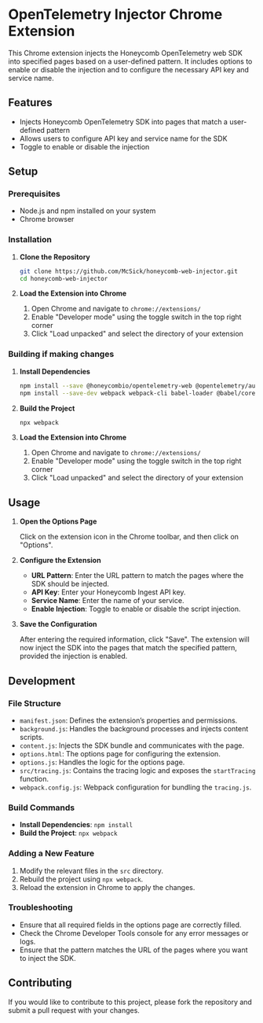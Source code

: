 # OpenTelemetry Injector Chrome Extension

This Chrome extension injects the Honeycomb OpenTelemetry web SDK into specified pages based on a user-defined pattern. It includes options to enable or disable the injection and to configure the necessary API key and service name.

## Features

- Injects Honeycomb OpenTelemetry SDK into pages that match a user-defined pattern
- Allows users to configure API key and service name for the SDK
- Toggle to enable or disable the injection

## Setup

### Prerequisites

- Node.js and npm installed on your system
- Chrome browser

### Installation

1. **Clone the Repository**

   ```bash
   git clone https://github.com/McSick/honeycomb-web-injector.git
   cd honeycomb-web-injector
   ```
2. **Load the Extension into Chrome**

   1. Open Chrome and navigate to `chrome://extensions/`
   2. Enable "Developer mode" using the toggle switch in the top right corner
   3. Click "Load unpacked" and select the directory of your extension

### Building if making changes 

1. **Install Dependencies**

   ```bash
   npm install --save @honeycombio/opentelemetry-web @opentelemetry/auto-instrumentations-web
   npm install --save-dev webpack webpack-cli babel-loader @babel/core @babel/preset-env
   ```

2. **Build the Project**

   ```bash
   npx webpack
   ```
   
3. **Load the Extension into Chrome**

   1. Open Chrome and navigate to `chrome://extensions/`
   2. Enable "Developer mode" using the toggle switch in the top right corner
   3. Click "Load unpacked" and select the directory of your extension


## Usage

1. **Open the Options Page**

   Click on the extension icon in the Chrome toolbar, and then click on "Options".

2. **Configure the Extension**

   - **URL Pattern**: Enter the URL pattern to match the pages where the SDK should be injected.
   - **API Key**: Enter your Honeycomb Ingest API key.
   - **Service Name**: Enter the name of your service.
   - **Enable Injection**: Toggle to enable or disable the script injection.

3. **Save the Configuration**

   After entering the required information, click "Save". The extension will now inject the SDK into the pages that match the specified pattern, provided the injection is enabled.

## Development

### File Structure

- `manifest.json`: Defines the extension’s properties and permissions.
- `background.js`: Handles the background processes and injects content scripts.
- `content.js`: Injects the SDK bundle and communicates with the page.
- `options.html`: The options page for configuring the extension.
- `options.js`: Handles the logic for the options page.
- `src/tracing.js`: Contains the tracing logic and exposes the `startTracing` function.
- `webpack.config.js`: Webpack configuration for bundling the `tracing.js`.

### Build Commands

- **Install Dependencies**: `npm install`
- **Build the Project**: `npx webpack`

### Adding a New Feature

1. Modify the relevant files in the `src` directory.
2. Rebuild the project using `npx webpack`.
3. Reload the extension in Chrome to apply the changes.

### Troubleshooting

- Ensure that all required fields in the options page are correctly filled.
- Check the Chrome Developer Tools console for any error messages or logs.
- Ensure that the pattern matches the URL of the pages where you want to inject the SDK.

## Contributing

If you would like to contribute to this project, please fork the repository and submit a pull request with your changes.

